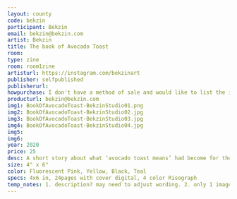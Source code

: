 ```yaml
---
layout: county 
code: bekzin
participant: Bekzin
email: bekzin@bekzin.com
artist: Bekzin
title: The book of Avocado Toast
room: 
type: zine
room: room1zine
artisturl: https://instagram.com/bekzinart
publisher: selfpublished
publisherurl: 
howpurchase: I don't have a method of sale and would like to list the item on lucky risograph/zine hug's website
producturl: bekzin@bekzin.com
img1: BookOfAvocadoToast-BekzinStudio01.png
img2: BookOfAvocadoToast-BekzinStudio02.jpg
img3: BookOfAvocadoToast-BekzinStudio03.jpg
img4: BookOfAvocadoToast-BekzinStudio04.jpg
img5: 
img6: 
year: 2020
price: 25
desc: A short story about what ‘avocado toast means’ had become for the artist who moved to America with some tips for making avocado toasts., 
size: 4" x 6"
color: Fluorescent Pink, Yellow, Black, Teal
specs: 4x6 in, 24pages with cover digital, 4 color Risograph
temp_notes: 1. description? may need to adjust wording. 2. only 1 image showing up 3. table image could maybe be cropped
---
```

